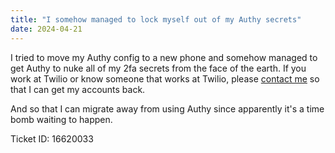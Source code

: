 ```yaml
---
title: "I somehow managed to lock myself out of my Authy secrets"
date: 2024-04-21
---
```


I tried to move my Authy config to a new phone and somehow managed to get Authy to nuke all of my 2fa secrets from the face of the earth. If you work at Twilio or know someone that works at Twilio, please [contact me](/contact/) so that I can get my accounts back.

And so that I can migrate away from using Authy since apparently it's a time bomb waiting to happen.

Ticket ID: 16620033
